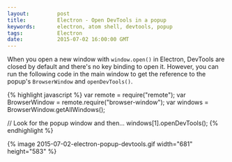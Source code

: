 ```yaml
---
layout:         post
title:          Electron - Open DevTools in a popup
keywords:       electron, atom shell, devtools, popup
tags:           Electron
date:           2015-07-02 16:00:00 GMT
---
```


When you open a new window with `window.open()` in Electron, DevTools are closed by default and there's no key binding to open it. However, you can run the following code in the main window to get the reference to the popup's `BrowserWindow` and `openDevTools()`.


{% highlight javascript %}
var remote = require("remote");
var BrowserWindow = remote.require("browser-window");
var windows = BrowserWindow.getAllWindows();

// Look for the popup window and then...
windows[1].openDevTools();
{% endhighlight %}


{% image 2015-07-02-electron-popup-devtools.gif width="681" height="583" %}

